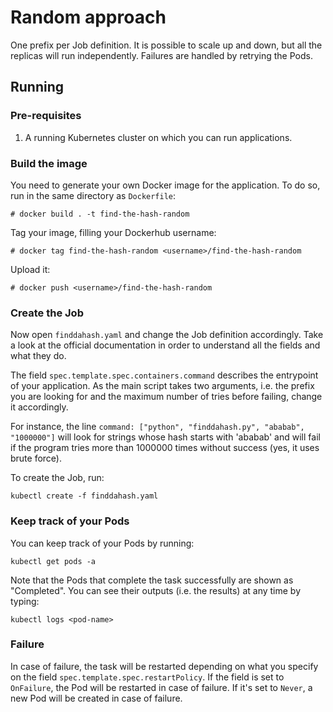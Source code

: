 # Random approach

One prefix per Job definition. It is possible to scale up and down, but all the replicas will run independently. Failures are handled by retrying the Pods.

## Running

### Pre-requisites
1. A running Kubernetes cluster on which you can run applications.

### Build the image

You need to generate your own Docker image for the application. To do so, run in the same directory as `Dockerfile`:
```
# docker build . -t find-the-hash-random
```
Tag your image, filling your Dockerhub username:
```
# docker tag find-the-hash-random <username>/find-the-hash-random
```
Upload it:
```
# docker push <username>/find-the-hash-random
```

### Create the Job
Now open `finddahash.yaml` and change the Job definition accordingly. Take a look at the official documentation in order to understand all the fields and what they do.

The field `spec.template.spec.containers.command` describes the entrypoint of your application. As the main script takes two arguments, i.e. the prefix you are looking for and the maximum number of tries before failing, change it accordingly.

For instance, the line `command: ["python", "finddahash.py", "ababab", "1000000"]` will look for strings whose hash starts with 'ababab' and will fail if the program tries more than 1000000 times without success (yes, it uses brute force).

To create the Job, run:
```
kubectl create -f finddahash.yaml
```

### Keep track of your Pods
You can keep track of your Pods by running:
```
kubectl get pods -a
```
Note that the Pods that complete the task successfully are shown as "Completed". You can see their outputs (i.e. the results) at any time by typing:
```
kubectl logs <pod-name>
```

### Failure

In case of failure, the task will be restarted depending on what you specify on the field `spec.template.spec.restartPolicy`. If the field is set to `OnFailure`, the Pod will be restarted in case of failure. If it's set to `Never`, a new Pod will be created in case of failure.
